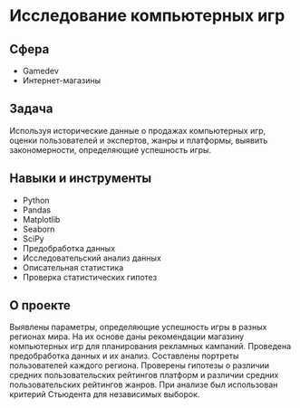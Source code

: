 # Исследование компьютерных игр

## Сфера
- Gamedev
- Интернет-магазины

## Задача
Используя исторические данные о продажах компьютерных игр, оценки пользователей и экспертов, жанры и платформы, выявить закономерности, определяющие успешность игры. 

## Навыки и инструменты
- Python
- Pandas
- Matplotlib
- Seaborn
- SciPy
- Предобработка данных
- Исследовательский анализ данных
- Описательная статистика
- Проверка статистических гипотез

## О проекте
Выявлены параметры, определяющие успешность игры в разных регионах мира. На их основе даны рекомендации магазину компьютерных игр для планирования
рекламных кампаний. Проведена предобработка данных и их анализ. Составлены портреты пользователей каждого региона. Проверены гипотезы о различии средних пользовательских рейтингов платформ и
различии средних пользовательских рейтингов жанров. При анализе был использован критерий Стьюдента для независимых выборок.
